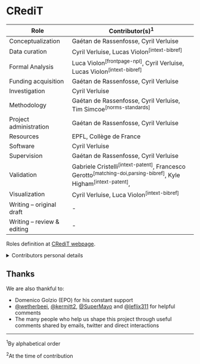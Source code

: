 [credit-web]:https://casrai.org/credit/
[#2]:https://github.com/cverluise/PatCit/issues/2

# CRediT


Role | Contributor(s)<sup>1</sup>
---|---
Conceptualization| Gaétan de Rassenfosse, Cyril Verluise
Data curation|  Cyril Verluise, Lucas Violon<sup>[intext-bibref]</sup>
Formal Analysis| Luca Violon<sup>[frontpage-npl]</sup>, Cyril Verluise, Lucas Violon<sup>[intext-bibref]</sup>
Funding acquisition| Gaétan de Rassenfosse, Cyril Verluise
Investigation| Cyril Verluise
Methodology| Gaétan de Rassenfosse, Cyril Verluise, Tim Simcoe<sup>[norms-standards]</sup>
Project administration| Gaétan de Rassenfosse, Cyril Verluise
Resources| EPFL, Collège de France
Software| Cyril Verluise
Supervision| Gaétan de Rassenfosse, Cyril Verluise
Validation|Gabriele Cristelli<sup>[intext-patent]</sup>, Francesco Gerotto<sup>[matching-doi,parsing-bibref]</sup>, Kyle Higham<sup>[intext-patent]</sup>,
Visualization| Cyril Verluise, Luca Violon<sup>[intext-bibref]</sup>
Writing – original draft| -
Writing – review & editing| -

Roles definition at [CRediT webpage][credit-web].

<details><summary>Contributors personal details</summary>

Contributor | Affiliation<sup>2</sup> | GitHub account | More
---|---|---|---
Gabriele Cristelli|EPFL|gabricrs|[Google Scholar](https://scholar.google.com/citations?user=yp8qc9UAAAAJ&hl=en)
Gaétan de Rassenfosse|EPFL|gderasse|[Academic Website](https://gder.phpnet.org/rassenfosse/bio.html)
Kyle Higham|Hitotsubashi University|kylehigham|[Google Scholar](https://scholar.google.com/citations?user=Ze-7kTYAAAAJ&hl=en)
Francesco Gerotto|Collège de France|FGer8| -
Tim Simcoe|Boston University|-|[Academic Website](http://people.bu.edu/tsimcoe/)
Cyril Verluise|Collège de France|cverluise|[Academic Website](https://cverluise.github.io/)
Lucas Violon|HEC Paris|lucas-violon| -

</details>

## Thanks

We are also thankful to:

- Domenico Golzio (EPO) for his constant support
- [@wetherbeei](https://github.com/wetherbeei), [@kermitt2](https://github.com/kermitt2), [@SuperMayo](https://github.com/SuperMayo) and [@leflix311](https://github.com/leflix311) for helpful comments
- The many people who help us shape this project through useful comments shared by emails, twitter and direct interactions

---

<sup>1</sup>By alphabetical order

<sup>2</sup>At the time of contribution
